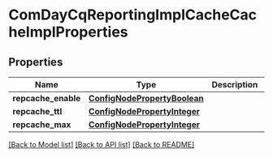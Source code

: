# ComDayCqReportingImplCacheCacheImplProperties

## Properties
Name | Type | Description | Notes
------------ | ------------- | ------------- | -------------
**repcache_enable** | [**ConfigNodePropertyBoolean**](ConfigNodePropertyBoolean.md) |  | [optional] 
**repcache_ttl** | [**ConfigNodePropertyInteger**](ConfigNodePropertyInteger.md) |  | [optional] 
**repcache_max** | [**ConfigNodePropertyInteger**](ConfigNodePropertyInteger.md) |  | [optional] 

[[Back to Model list]](../README.md#documentation-for-models) [[Back to API list]](../README.md#documentation-for-api-endpoints) [[Back to README]](../README.md)


